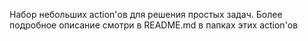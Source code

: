 Набор небольших action'ов для решения простых задач. Более подробное описание смотри в README.md в папках этих action'ов